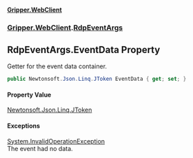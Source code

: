 #### [Gripper.WebClient](index 'index')
### [Gripper.WebClient](Gripper_WebClient 'Gripper.WebClient').[RdpEventArgs](Gripper_WebClient_RdpEventArgs 'Gripper.WebClient.RdpEventArgs')
## RdpEventArgs.EventData Property
Getter for the event data container.  
```csharp
public Newtonsoft.Json.Linq.JToken EventData { get; set; }
```
#### Property Value
[Newtonsoft.Json.Linq.JToken](https://docs.microsoft.com/en-us/dotnet/api/Newtonsoft.Json.Linq.JToken 'Newtonsoft.Json.Linq.JToken')
#### Exceptions
[System.InvalidOperationException](https://docs.microsoft.com/en-us/dotnet/api/System.InvalidOperationException 'System.InvalidOperationException')  
The event had no data.
